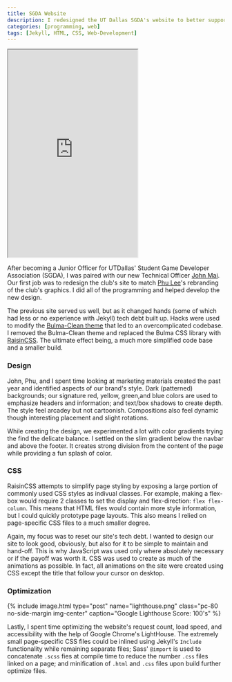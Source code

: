 ```yaml
---
title: SGDA Website
description: I redesigned the UT Dallas SGDA's website to better support mobile users and create greater brand consistency.
categories: [programming, web]
tags: [Jekyll, HTML, CSS, Web-Development]
---
```


<iframe src="https://utdsgda.club" class="w-100 no-side-margin img-center" style="height: 30rem;"></iframe>

After becoming a Junior Officer for UTDallas' Student Game Developer Association (SGDA), I was paired with our new Technical Officer [John Mai](https://www.linkedin.com/in/john-huy-mai/). Our first job was to redesign the club's site to match [Phu Lee](https://www.linkedin.com/in/phu--le)'s rebranding of the club's graphics. I did all of the programming and helped develop the new design.

The previous site served us well, but as it changed hands (some of which had less or no experience with Jekyll) tech debt built up. Hacks were used to modify the [Bulma-Clean theme](http://jekyllthemes.org/themes/bulma-clean-theme/) that led to an overcomplicated codebase. I removed the Bulma-Clean theme and replaced the Bulma CSS library with [RaisinCSS](https://github.com/tretapey/raisincss). The ultimate effect being, a much more simplified code base and a smaller build.

### Design

John, Phu, and I spent time looking at marketing materials created the past year and identified aspects of our brand's style. Dark (patterned) backgrounds; our signature red, yellow, green,and blue colors are used to emphasize headers and information; and text/box shadows to create depth. The style feel arcadey but not cartoonish. Compositions also feel dynamic though interesting placement and slight rotations.

While creating the design, we experimented a lot with color gradients trying the find the delicate balance. I settled on the slim gradient below the navbar and above the footer. It creates strong division from the content of the page while providing a fun splash of color.

### CSS

RaisinCSS attempts to simplify page styling by exposing a large portion of commonly used CSS styles as indivual classes. For example, making a flex-box would require 2 classes to set the display and flex-direction: `flex flex-column`. This means that HTML files would contain more style information, but I could quickly prototype page layouts. This also means I relied on page-specific CSS files to a much smaller degree.

Again, my focus was to reset our site's tech debt. I wanted to design our site to look good, obviously, but also for it to be simple to maintain and hand-off. This is why JavaScript was used only where absolutely necessary or if the payoff was worth it. CSS was used to create as much of the animations as possible. In fact, all animations on the site were created using CSS except the title that follow your cursor on desktop.

### Optimization

{% include image.html type="post" name="lighthouse.png" class="pc-80 no-side-margin img-center" caption="Google Lighthouse Score: 100's" %}

Lastly, I spent time optimizing the website's request count, load speed, and accessibility with the help of Google Chrome's LightHouse. The extremely small page-specific CSS files could be inlined using Jekyll's `Include` functionality while remaining separate files; Sass' `@import` is used to concatenate `.scss` fies at compile time to reduce the number `.css` files linked on a page; and minification of `.html` and `.css` files upon build further optimize files.